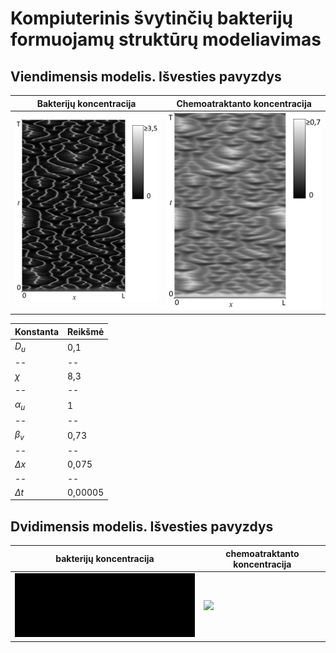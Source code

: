 # Kompiuterinis švytinčių bakterijų formuojamų struktūrų modeliavimas

## Viendimensis modelis. Išvesties pavyzdys
|Bakterijų koncentracija|Chemoatraktanto koncentracija|
|--|--|
|![](demoU.png)|![](demoV.png)|

|Konstanta|Reikšmė|
|-|-|
|_D<sub>u</sub>_|0,1|
|--|--|
|_χ_|8,3|
|--|--|
|_α<sub>u</sub>_|1|
|--|--|
|_β<sub>v</sub>_|0,73|
|--|--|
|_Δx_|0,075|
|--|--|
|_Δt_|0,00005|

## Dvidimensis modelis. Išvesties pavyzdys
|bakterijų koncentracija|chemoatraktanto koncentracija|
|--|--|
|![](demoU.gif)|![](demoV.gif)|
